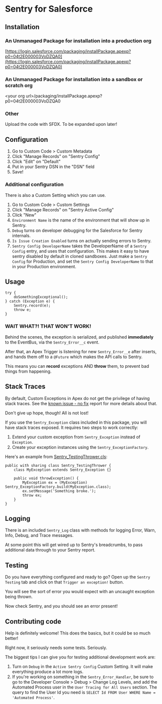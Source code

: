 # Sentry for Salesforce

## Installation

### An Unmanaged Package for installation into a production org

[https://login.salesforce.com/packaging/installPackage.apexp?p0=04t2E000003VoDZQA0](https://login.salesforce.com/packaging/installPackage.apexp?p0=04t2E000003VoDZQA0)

### An Unmanaged Package for installation into a sandbox or scratch org

&lt;your org url&gt;/packaging/installPackage.apexp?p0=04t2E000003VoDZQA0 

### Other

Upload the code with SFDX. To be expanded upon later!

## Configuration

1. Go to Custom Code > Custom Metadata
2. Click "Manage Records" on "Sentry Config"
3. Click "Edit" on "Default"
4. Put in your Sentry DSN in the "DSN" field
5. Save!

### Additional configuration

There is also a Custom Setting which you can use.

1. Go to Custom Code > Custom Settings
2. Click "Manage Records" on "Sentry Active Config"
3. Click "New"
4. `Environment Name` is the name of the environment that will show up in Sentry.
5. `Debug` turns on developer debugging for the Salesforce for Sentry internals.
6. `Is Issue Creation Enabled` turns on actually sending errors to Sentry.
7. `Sentry Config DeveloperName` takes the DeveloperName of a `Sentry Config` entry, and uses that configuration. This makes it easy to have sentry disabled by default in cloned sandboxes. Just make a `Sentry Config` for Production, and set the `Sentry Config DeveloperName` to that in your Production environment.

## Usage

```
try {
    doSomethingExceptional();
} catch (Exception e) {
    Sentry.record(e);
    throw e;
}
```

### WAIT WHAT?! THAT WON'T WORK!

Behind the scenes, the exception is serialized, and published **immediately** to the EventBus, via the `Sentry_Error__c` event.

After that, an Apex Trigger is listening for new `Sentry_Error__e` after inserts, and hands them off to a `@Future` which makes the API calls to Sentry. 

This means you can **record** exceptions AND **throw** them, to prevent bad things from happening.

## Stack Traces

By default, Custom Exceptions in Apex do not get the privilege of having stack traces. See the [known issue - no fix](https://success.salesforce.com/issues_view?id=a1p300000008dVIAAY) report for more details about that.

Don't give up hope, though! All is not lost!

If you use the `Sentry_Exception` class included in this package, you will have stack traces exposed. It requires two steps to work correctly:

1. Extend your custom exception from `Sentry_Exception` instead of `Exception`.
2. Create your exception instances using the `Sentry_ExceptionFactory`.

Here's an example from [Sentry_TestingThrower.cls](force-app/main/default/classes/Sentry_TestingThrower.cls):

```
public with sharing class Sentry_TestingThrower {
    class MyException extends Sentry_Exception {}

    public void throwException() {
        MyException ex = (MyException) Sentry_ExceptionFactory.build(MyException.class);
        ex.setMessage('Something broke.');
        throw ex;
    }
}
```

## Logging

There is an included `Sentry_Log` class with methods for logging Error, Warn, Info, Debug, and Trace messages.

At some point this will get wired up to Sentry's breadcrumbs, to pass additional data through to your Sentry report.

## Testing

Do you have everything configured and ready to go? Open up the `Sentry Testing` tab and click on that `Trigger an exception!` button.

You will see the sort of error you would expect with an uncaught exception being thrown.

Now check Sentry, and you should see an error present!

## Contributing code

Help is definitely welcome! This does the basics, but it could be so much better!

Right now, it seriously needs some tests. Seriously.

The biggest tips I can give you for testing additional development work are:

1. Turn on `Debug` in the `Active Sentry Config` Custom Setting. It will make everything produce a lot more logs.
2. If you're working on something in the `Sentry_Error_Handler`, be sure to go to the Developer Console > Debug > Change Log Levels, and add the Automated Process user in the `User Tracing for All Users` section. The query to find the User Id you need is `SELECT Id FROM User WHERE Name = 'Automated Process'`.

